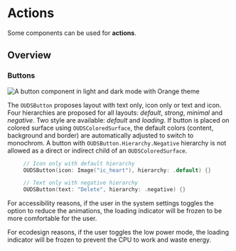 # Actions

Some components can be used for **actions**.

## Overview

### Buttons

![A button component in light and dark mode with Orange theme](component_button_enabled_strong_Orange)

The ``OUDSButton`` proposes layout with text only, icon only or text and icon. 
Four hierarchies are proposed for all layouts: *default*, *strong*, *minimal* and *negative*.
Two style are available: *default* and *loading*. 
If button is placed on colored surface using `OUDSColoredSurface`, the default colors (content, background and border) are automatically adjusted to switch to monochrom.
A button with `OUDSButton.Hierarchy.Negative` hierarchy is not allowed as a direct or indirect child of an `OUDSColoredSurface`.

```swift
     // Icon only with default hierarchy
     OUDSButton(icon: Image("ic_heart"), hierarchy: .default) {}

     // Text only with negative hierarchy
     OUDSButton(text: "Delete", hierarchy: .negative) {}
```

For accessibility reasons, if the user in the system settings toggles the option to reduce the animations, the loading indicator will be frozen to be more comfortable for the user.

For ecodesign reasons, if the user toggles the low power mode, the loading indicator will be frozen to prevent the CPU to work and waste energy.
